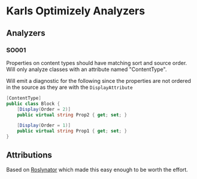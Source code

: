 # Karls Optimizely Analyzers

## Analyzers

### SO001

Properties on content types should have matching sort and source order. Will only analyze
classes with an attribute named "ContentType".

Will emit a diagnostic for the following since the properties are not ordered in the source
as they are with the `DisplayAttribute`

```cs
[ContentType]
public class Block {
    [Display(Order = 2)]
    public virtual string Prop2 { get; set; }

    [Display(Order = 1)]
    public virtual string Prop1 { get; set; }
}
```

## Attributions

Based on [Roslynator](https://github.com/JosefPihrt/Roslynator) which made this easy enough
to be worth the effort.
